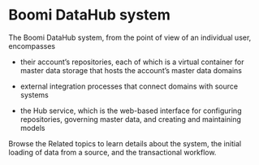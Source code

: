 # Boomi DataHub system

<head>
  <meta name="guidename" content="DataHub"/>
  <meta name="context" content="GUID-9b7c31ec-922f-4eab-b4c0-61fd8d683c4b"/>
</head>


The Boomi DataHub system, from the point of view of an individual user, encompasses

-   their account’s repositories, each of which is a virtual container for master data storage that hosts the account’s master data domains

-   external integration processes that connect domains with source systems

-  the Hub service, which is the web-based interface for configuring repositories, governing master data, and creating and maintaining models

Browse the Related topics to learn details about the system, the initial loading of data from a source, and the transactional workflow.
